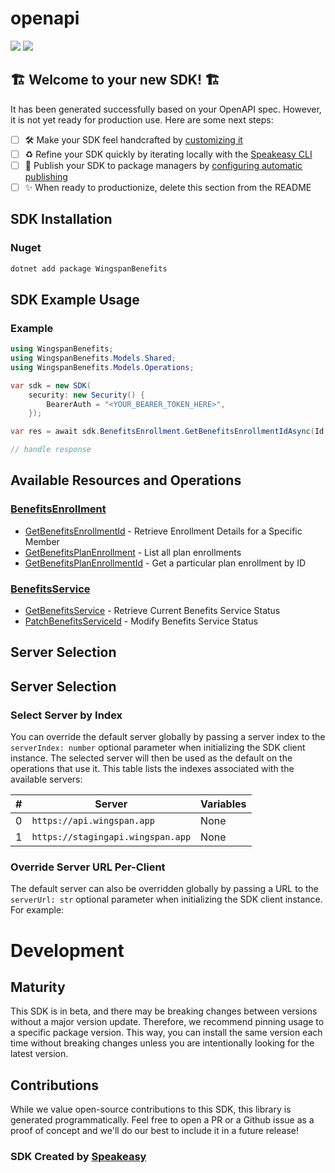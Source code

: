 # openapi

<div align="left">
    <a href="https://speakeasyapi.dev/"><img src="https://custom-icon-badges.demolab.com/badge/-Built%20By%20Speakeasy-212015?style=for-the-badge&logoColor=FBE331&logo=speakeasy&labelColor=545454" /></a>
    <a href="https://github.com/wingspanHQ/client-sdk-csharp.git/actions"><img src="https://img.shields.io/github/actions/workflow/status/wingspanHQ/client-sdk-csharp/speakeasy_sdk_generation.yml?style=for-the-badge" /></a>
    
</div>


## 🏗 **Welcome to your new SDK!** 🏗

It has been generated successfully based on your OpenAPI spec. However, it is not yet ready for production use. Here are some next steps:
- [ ] 🛠 Make your SDK feel handcrafted by [customizing it](https://www.speakeasyapi.dev/docs/customize-sdks)
- [ ] ♻️ Refine your SDK quickly by iterating locally with the [Speakeasy CLI](https://github.com/speakeasy-api/speakeasy)
- [ ] 🎁 Publish your SDK to package managers by [configuring automatic publishing](https://www.speakeasyapi.dev/docs/productionize-sdks/publish-sdks)
- [ ] ✨ When ready to productionize, delete this section from the README
<!-- Start SDK Installation [installation] -->
## SDK Installation

### Nuget

```bash
dotnet add package WingspanBenefits
```
<!-- End SDK Installation [installation] -->

<!-- Start SDK Example Usage [usage] -->
## SDK Example Usage

### Example

```csharp
using WingspanBenefits;
using WingspanBenefits.Models.Shared;
using WingspanBenefits.Models.Operations;

var sdk = new SDK(
    security: new Security() {
        BearerAuth = "<YOUR_BEARER_TOKEN_HERE>",
    });

var res = await sdk.BenefitsEnrollment.GetBenefitsEnrollmentIdAsync(Id: "string");

// handle response
```
<!-- End SDK Example Usage [usage] -->

<!-- Start Available Resources and Operations [operations] -->
## Available Resources and Operations

### [BenefitsEnrollment](docs/sdks/benefitsenrollment/README.md)

* [GetBenefitsEnrollmentId](docs/sdks/benefitsenrollment/README.md#getbenefitsenrollmentid) - Retrieve Enrollment Details for a Specific Member
* [GetBenefitsPlanEnrollment](docs/sdks/benefitsenrollment/README.md#getbenefitsplanenrollment) - List all plan enrollments
* [GetBenefitsPlanEnrollmentId](docs/sdks/benefitsenrollment/README.md#getbenefitsplanenrollmentid) - Get a particular plan enrollment by ID

### [BenefitsService](docs/sdks/benefitsservice/README.md)

* [GetBenefitsService](docs/sdks/benefitsservice/README.md#getbenefitsservice) - Retrieve Current Benefits Service Status
* [PatchBenefitsServiceId](docs/sdks/benefitsservice/README.md#patchbenefitsserviceid) - Modify Benefits Service Status
<!-- End Available Resources and Operations [operations] -->

<!-- Start Server Selection [server] -->
## Server Selection

## Server Selection

### Select Server by Index

You can override the default server globally by passing a server index to the `serverIndex: number` optional parameter when initializing the SDK client instance. The selected server will then be used as the default on the operations that use it. This table lists the indexes associated with the available servers:

| # | Server | Variables |
| - | ------ | --------- |
| 0 | `https://api.wingspan.app` | None |
| 1 | `https://stagingapi.wingspan.app` | None |




### Override Server URL Per-Client

The default server can also be overridden globally by passing a URL to the `serverUrl: str` optional parameter when initializing the SDK client instance. For example:
<!-- End Server Selection [server] -->

<!-- Placeholder for Future Speakeasy SDK Sections -->

# Development

## Maturity

This SDK is in beta, and there may be breaking changes between versions without a major version update. Therefore, we recommend pinning usage
to a specific package version. This way, you can install the same version each time without breaking changes unless you are intentionally
looking for the latest version.

## Contributions

While we value open-source contributions to this SDK, this library is generated programmatically.
Feel free to open a PR or a Github issue as a proof of concept and we'll do our best to include it in a future release!

### SDK Created by [Speakeasy](https://docs.speakeasyapi.dev/docs/using-speakeasy/client-sdks)
